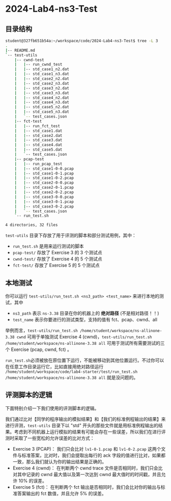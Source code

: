 # 2024-Lab4-ns3-Test

## 目录结构

```bash
student@327fb651b54a:~/workspace/code/2024-Lab4-ns3-Test$ tree -L 3
.
|-- README.md
`-- test-utils
    |-- cwnd-test
    |   |-- run_cwnd_test
    |   |-- std_case1_n2.dat
    |   |-- std_case1_n3.dat
    |   |-- std_case2_n2.dat
    |   |-- std_case2_n3.dat
    |   |-- std_case3_n2.dat
    |   |-- std_case3_n3.dat
    |   |-- std_case4_n2.dat
    |   |-- std_case4_n3.dat
    |   |-- std_case5_n2.dat
    |   |-- std_case5_n3.dat
    |   `-- test_cases.json
    |-- fct-test
    |   |-- run_fct_test
    |   |-- std_case1.dat
    |   |-- std_case2.dat
    |   |-- std_case3.dat
    |   |-- std_case4.dat
    |   |-- std_case5.dat
    |   `-- test_cases.json
    |-- pcap-test
    |   |-- run_pcap_test
    |   |-- std_case1-0-0.pcap
    |   |-- std_case1-0-1.pcap
    |   |-- std_case1-0-2.pcap
    |   |-- std_case2-0-0.pcap
    |   |-- std_case2-0-1.pcap
    |   |-- std_case2-0-2.pcap
    |   |-- std_case3-0-0.pcap
    |   |-- std_case3-0-1.pcap
    |   |-- std_case3-0-2.pcap
    |   `-- test_cases.json
    `-- run_test.sh

4 directories, 32 files
```

`test-utils` 目录下存放了用于评测的脚本和部分测试用例，其中：
- `run_test.sh` 是用来运行测试的脚本
- `pcap-test/` 存放了 Exercise 3 的 3 个测试点
- `cwnd-test/` 存放了 Exercise 4 的 5 个测试点
- `fct-test/` 存放了 Exercise 5 的 5 个测试点

## 本地测试

你可以运行 `test-utils/run_test.sh <ns3_path> <test_name>` 来进行本地的测试，其中
- `ns3_path` 表示 `ns-3.38` 目录在你的机器上的 **绝对路径** (不是相对路径！！)
- `test_name` 表示你要进行的测试类型，支持的值有 fct、pcap、cwnd、all

举例而言，`test-utils/run_test.sh /home/student/workspace/ns-allinone-3.38 cwnd` 可用于单独测试 Exercise 4 (cwnd)，`test-utils/run_test.sh /home/student/workspace/ns-allinone-3.38 all` 可用于测试所有需要测试的三个 Exercise (pcap, cwnd, fct) 。

`run_test.sh`必须被放在原位置下运行，不能被移动到其他位置运行。不过你可以在任意工作目录运行它，比如直接用绝对路径运行 `/home/student/workspace/code/lab4-starter/test/run_test.sh /home/student/workspace/ns-allinone-3.38 all` 就是没问题的。

## 评测脚本的逻辑

下面特别介绍一下我们使用的评测脚本的逻辑。

我们通过比对【同学的程序输出的模拟结果】和【我们的标准例程输出的结果】来进行评测，`test-utils` 目录下以 "std" 开头的那些文件就是用标准例程输出的结果。考虑到不同机器上运行模拟的结果有可能会存在一些误差，所以我们在进行评测时采取了一些宽松的允许误差的比对方式：

* Exercise 3 (PCAP)：
  我们只会比对 `lv1-0-1.pcap` 和 `lv1-0-2.pcap` 这两个文件与标准答案，比对时，我们会提取出每行的 ack 字段的值进行比对，如果都一致，那么我们就认为你的输出结果是正确的。
* Exercise 4 (cwnd)：
  在判断两个 cwnd trace 文件是否相同时，我们只会比对其中记录的 cwnd 最大值以及第一次达到 cwnd 最大值时的时间戳，并且允许 10% 的误差。
* Exercise 5 (fct)：
  在判断两个 fct 输出是否相同时，我们会比对你的输出与标准答案输出的 fct 数值，并且允许 5% 的误差。
